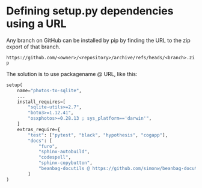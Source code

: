 # Defining setup.py dependencies using a URL

Any branch on GitHub can be installed by pip by finding the URL to the zip export of that branch.

`https://github.com/<owner>/<repository>/archive/refs/heads/<branch>.zip`

The solution is to use packagename @ URL, like this:

```python
setup(
    name="photos-to-sqlite",
    ...
    install_requires=[
        "sqlite-utils>=2.7",
        "boto3>=1.12.41",
        "osxphotos>=0.28.13 ; sys_platform=='darwin'",
    ]
    extras_require={
        "test": ["pytest", "black", "hypothesis", "cogapp"],
        "docs": [
            "furo",
            "sphinx-autobuild",
            "codespell",
            "sphinx-copybutton",
            "beanbag-docutils @ https://github.com/simonw/beanbag-docutils/archive/refs/heads/bytes-in-url.zip",
        ]
)
```
